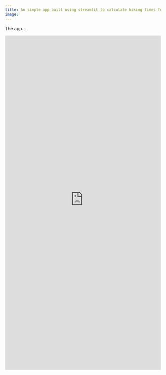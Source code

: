 ```yaml
---
title: An simple app built using streamlit to calculate hiking times for walks. 
image: 
---  
```


The app...

<iframe src="https://rich970-hiking-trip-app-hiking-trip-app-0f5ced.streamlit.app/?embedded=true"
		frameborder="0"
		marginheight="0"
		marginwidth="0"
		width="100%"
		height="1080"
		scrolling="no">
</iframe>